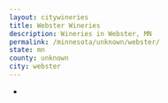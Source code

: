 ```yaml
---
layout: citywineries
title: Webster Wineries
description: Wineries in Webster, MN
permalink: /minnesota/unknown/webster/
state: mn
county: unknown
city: webster
---
```

-
